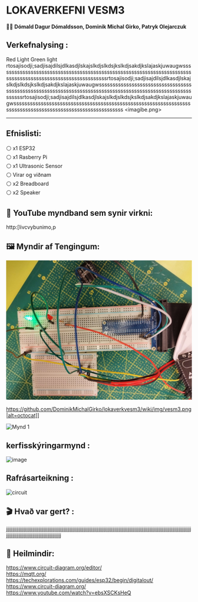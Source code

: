# LOKAVERKEFNI VESM3

👨‍🔬 **Dómald Dagur Dómaldsson, Dominik Michal Girko, Patryk Olejarczuk** 

## Verkefnalysing :
Red Light Green light <br>
rtosajisodji;sadjisajdilsjdlkasdjlskajslkdjslkdsjkslkdjsakdjkslajaskjuwaugwssssssssssssssssssssssssssssssssssssssssssssssssssssssssssssssssssssssssssssssssssssssssssssssssssssssssssssrtosajisodji;sadjisajdilsjdlkasdjlskajslkdjslkdsjkslkdjsakdjkslajaskjuwaugwssssssssssssssssssssssssssssssssssssssssssssssssssssssssssssssssssssssssssssssssssssssssssssssssssssssssssssrtosajisodji;sadjisajdilsjdlkasdjlskajslkdjslkdsjkslkdjsakdjkslajaskjuwaugwssssssssssssssssssssssssssssssssssssssssssssssssssssssssssssssssssssssssssssssssssssssssssssssssssssssssssss <imagibe.png>

-------------------------------------------------------------------------------------------------------------------------------------------------------------------------

## Efnislisti:
⚪ x1 ESP32 <br>
⚪ x1 Rasberry Pi <br>
⚪ x1 Ultrasonic Sensor <br>
⚪ Virar og viðnam  <br>
⚪ x2 Breadboard   <br>
⚪ x2 Speaker <br>

## 💠 YouTube myndband sem synir virkni: <br>
http:[livcvybunimo,p


## 🖼️ Myndir af Tengingum:
[![name](https://github.com/DominikMichalGirko/lokaverkvesm3/blob/main/vesm3.png?raw=true)](https://github.com/DominikMichalGirko/lokaverkvesm3)

https://github.com/DominikMichalGirko/lokaverkvesm3/wiki/img/vesm3.png|alt=octocat]]

![Mynd 1](https://github.com/username/repository/DOMINIKMICHALGIRKO/lokaverkvesm3/vesm3.png)





## kerfisskýringarmynd :
![image](https://user-images.githubusercontent.com/97167360/236170807-c4c17fbe-a6ae-4036-865d-6e4b96bc6b29.png)

## Rafrásarteikning :
![circuit](https://user-images.githubusercontent.com/97167360/236456136-2822c2c5-c907-4f07-b593-d480a172b9fc.png)




## 🎬 Hvað var gert? :
jjjjjjjjjjjjjjjjjjjjjjjjjjjjjjjjjjjjjjjjjjjjjjjjjjjjjjjjjjjjjjjjjjjjjjjjjjjjjjjjjjjjjjjjjjjjjjjjjjjjjjjjjjjjjjjjjjjjjjjjjjjjjjjjjjjjjjjjjjjjjjjjjjjjjjjjjjjjjjjjjjjjjjjjjjjjjjjjjjjjjjjjjjjjjjjj

## 🔗 Heilmindir:
https://www.circuit-diagram.org/editor/ <br>
https://mqtt.org/ <br>
https://techexplorations.com/guides/esp32/begin/digitalout/ <br>
https://www.circuit-diagram.org/ <br>
https://www.youtube.com/watch?v=ebsXSCKsHeQ <br>


